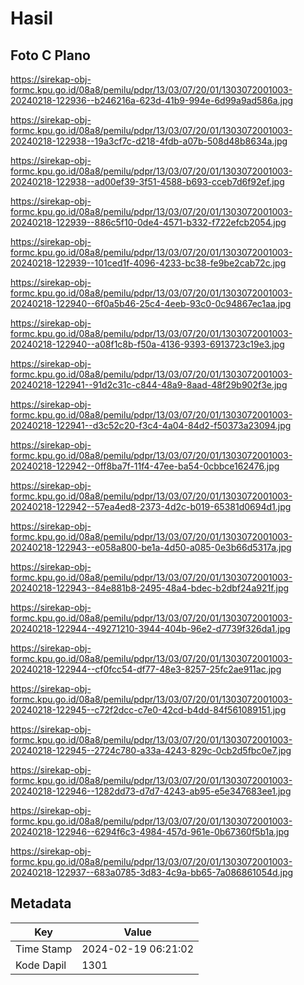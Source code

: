 # Hasil

## Foto C Plano

https://sirekap-obj-formc.kpu.go.id/08a8/pemilu/pdpr/13/03/07/20/01/1303072001003-20240218-122936--b246216a-623d-41b9-994e-6d99a9ad586a.jpg

https://sirekap-obj-formc.kpu.go.id/08a8/pemilu/pdpr/13/03/07/20/01/1303072001003-20240218-122938--19a3cf7c-d218-4fdb-a07b-508d48b8634a.jpg

https://sirekap-obj-formc.kpu.go.id/08a8/pemilu/pdpr/13/03/07/20/01/1303072001003-20240218-122938--ad00ef39-3f51-4588-b693-cceb7d6f92ef.jpg

https://sirekap-obj-formc.kpu.go.id/08a8/pemilu/pdpr/13/03/07/20/01/1303072001003-20240218-122939--886c5f10-0de4-4571-b332-f722efcb2054.jpg

https://sirekap-obj-formc.kpu.go.id/08a8/pemilu/pdpr/13/03/07/20/01/1303072001003-20240218-122939--101ced1f-4096-4233-bc38-fe9be2cab72c.jpg

https://sirekap-obj-formc.kpu.go.id/08a8/pemilu/pdpr/13/03/07/20/01/1303072001003-20240218-122940--6f0a5b46-25c4-4eeb-93c0-0c94867ec1aa.jpg

https://sirekap-obj-formc.kpu.go.id/08a8/pemilu/pdpr/13/03/07/20/01/1303072001003-20240218-122940--a08f1c8b-f50a-4136-9393-6913723c19e3.jpg

https://sirekap-obj-formc.kpu.go.id/08a8/pemilu/pdpr/13/03/07/20/01/1303072001003-20240218-122941--91d2c31c-c844-48a9-8aad-48f29b902f3e.jpg

https://sirekap-obj-formc.kpu.go.id/08a8/pemilu/pdpr/13/03/07/20/01/1303072001003-20240218-122941--d3c52c20-f3c4-4a04-84d2-f50373a23094.jpg

https://sirekap-obj-formc.kpu.go.id/08a8/pemilu/pdpr/13/03/07/20/01/1303072001003-20240218-122942--0ff8ba7f-11f4-47ee-ba54-0cbbce162476.jpg

https://sirekap-obj-formc.kpu.go.id/08a8/pemilu/pdpr/13/03/07/20/01/1303072001003-20240218-122942--57ea4ed8-2373-4d2c-b019-65381d0694d1.jpg

https://sirekap-obj-formc.kpu.go.id/08a8/pemilu/pdpr/13/03/07/20/01/1303072001003-20240218-122943--e058a800-be1a-4d50-a085-0e3b66d5317a.jpg

https://sirekap-obj-formc.kpu.go.id/08a8/pemilu/pdpr/13/03/07/20/01/1303072001003-20240218-122943--84e881b8-2495-48a4-bdec-b2dbf24a921f.jpg

https://sirekap-obj-formc.kpu.go.id/08a8/pemilu/pdpr/13/03/07/20/01/1303072001003-20240218-122944--49271210-3944-404b-96e2-d7739f326da1.jpg

https://sirekap-obj-formc.kpu.go.id/08a8/pemilu/pdpr/13/03/07/20/01/1303072001003-20240218-122944--cf0fcc54-df77-48e3-8257-25fc2ae911ac.jpg

https://sirekap-obj-formc.kpu.go.id/08a8/pemilu/pdpr/13/03/07/20/01/1303072001003-20240218-122945--c72f2dcc-c7e0-42cd-b4dd-84f561089151.jpg

https://sirekap-obj-formc.kpu.go.id/08a8/pemilu/pdpr/13/03/07/20/01/1303072001003-20240218-122945--2724c780-a33a-4243-829c-0cb2d5fbc0e7.jpg

https://sirekap-obj-formc.kpu.go.id/08a8/pemilu/pdpr/13/03/07/20/01/1303072001003-20240218-122946--1282dd73-d7d7-4243-ab95-e5e347683ee1.jpg

https://sirekap-obj-formc.kpu.go.id/08a8/pemilu/pdpr/13/03/07/20/01/1303072001003-20240218-122946--6294f6c3-4984-457d-961e-0b67360f5b1a.jpg

https://sirekap-obj-formc.kpu.go.id/08a8/pemilu/pdpr/13/03/07/20/01/1303072001003-20240218-122937--683a0785-3d83-4c9a-bb65-7a086861054d.jpg


## Metadata

| Key        | Value               |
| ---------- | ------------------- |
| Time Stamp | 2024-02-19 06:21:02 |
| Kode Dapil | 1301                |



